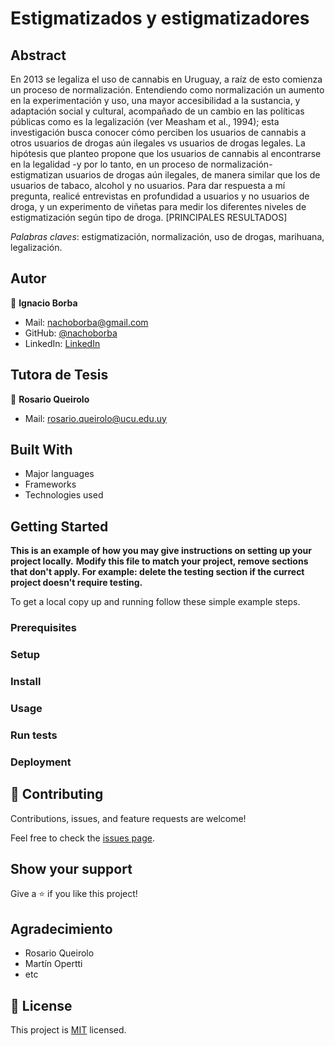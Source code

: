 
# Estigmatizados y estigmatizadores

## Abstract

En 2013 se legaliza el uso de cannabis en Uruguay, a raíz de esto comienza un proceso de normalización. Entendiendo como normalización un aumento en la experimentación y uso, una mayor accesibilidad a la sustancia, y adaptación social y cultural, acompañado de un cambio en las políticas públicas como es la legalización (ver Measham et al., 1994); esta investigación busca conocer cómo perciben los usuarios de cannabis a otros usuarios de drogas aún ilegales vs usuarios de drogas legales. La hipótesis que planteo propone que los usuarios de cannabis al encontrarse en la legalidad -y por lo tanto, en un proceso de normalización- estigmatizan usuarios de drogas aún ilegales, de manera similar que los de usuarios de tabaco, alcohol y no usuarios. Para dar respuesta a mí pregunta, realicé entrevistas en profundidad a usuarios y no usuarios de droga, y un experimento de viñetas para medir los diferentes niveles de estigmatización según tipo de droga. [PRINCIPALES RESULTADOS]

*Palabras claves*: estigmatización, normalización, uso de drogas, marihuana, legalización.

## Autor

👤 **Ignacio Borba**

- Mail: [nachoborba@gmail.com](nachoborba@gmail.com)
- GitHub: [@nachoborba](https://github.com/nachoborba)
- LinkedIn: [LinkedIn](https://www.linkedin.com/in/ignacio-borba-18250b170/)

## Tutora de Tesis

👤 **Rosario Queirolo**

- Mail: [rosario.queirolo@ucu.edu.uy](rosario.queirolo@ucu.edu.uy)

## Built With

- Major languages
- Frameworks
- Technologies used

## Getting Started

**This is an example of how you may give instructions on setting up your project locally.**
**Modify this file to match your project, remove sections that don't apply. For example: delete the testing section if the currect project doesn't require testing.**


To get a local copy up and running follow these simple example steps.

### Prerequisites

### Setup

### Install

### Usage

### Run tests

### Deployment

## 🤝 Contributing

Contributions, issues, and feature requests are welcome!

Feel free to check the [issues page](../../issues/).

## Show your support

Give a ⭐️ if you like this project!

## Agradecimiento

- Rosario Queirolo
- Martín Opertti
- etc

## 📝 License

This project is [MIT](./MIT.md) licensed.
